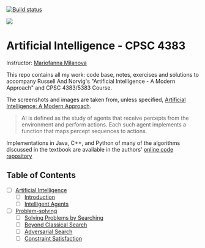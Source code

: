 [![Build status](https://ci.appveyor.com/api/projects/status/u8k0ijc6qc2s17at/branch/master?svg=true)](https://ci.appveyor.com/project/andersy005/artificial-intelligence/branch/master)

![](http://aima.cs.berkeley.edu/cover2.jpg)
# Artificial Intelligence - CPSC 4383

Instructor: [ Mariofanna Milanova](http://ualr.edu/mgmilanova/index.html)

This repo contains all my work: code base, notes, exercises and solutions to accompany Russell And Norvig's "Artificial Intelligence - A Modern Approach" and CPSC 4383/5383 Course.

The screenshots and images are taken from, unless specified, [Artificial Intelligence: A Modern Approach](http://aima.cs.berkeley.edu/).


>AI is defined as the study of agents that receive percepts from the environment and perform actions. Each such agent implements a function that maps percept sequences to actions.


Implementations in Java, C++, and Python of many of the algorithms discussed in the textbook are available in the authors' [online code repository](http://aima.cs.berkeley.edu/code.html)


## Table of Contents

- [ ] [Artificial Intelligence](https://github.com/andersy005/artificial-intelligence/tree/master/01-Artificial-Intelligence)
     - [ ] [Introduction](https://github.com/andersy005/artificial-intelligence/tree/master/01-Artificial-Intelligence/1-Introduction)
     - [ ] [Intelligent Agents](https://github.com/andersy005/artificial-intelligence/tree/master/01-Artificial-Intelligence/2-Intelligent-agents)

- [ ] [Problem-solving]()
    - [ ] [Solving Problems by Searching]()
    - [ ] [Beyond Classical Search]()
    - [ ] [Adversarial Search]()
    - [ ] [Constraint Satisfaction]()
